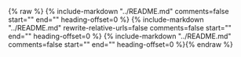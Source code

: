 {% raw %}
{%
   include-markdown "../README.md"
   comments=false
   start="<!--intro-start-->"
   end="<!--intro-end-->"
   heading-offset=0
%}
{%
   include-markdown "../README.md"
   rewrite-relative-urls=false
   comments=false
   start="<!--install-start-->"
   end="<!--install-end-->"
   heading-offset=0
%}
{%
   include-markdown "../README.md"
   comments=false
   start="<!--rest-of-doc-start-->"
   end="<!--rest-of-doc-end-->"
   heading-offset=0
%}{% endraw %}
